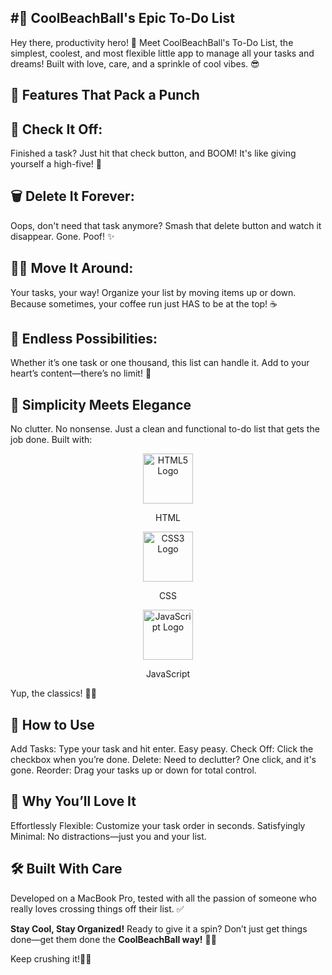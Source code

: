 #📝 CoolBeachBall's Epic To-Do List
-----------------------------------
Hey there, productivity hero! 🎉 Meet CoolBeachBall's To-Do List, the simplest, coolest, and most flexible little app to manage all your tasks and dreams! Built with love, care, and a sprinkle of cool vibes. 😎

🚀 Features That Pack a Punch
------------------------------

🌟 Check It Off:
---------------
Finished a task? Just hit that check button, and BOOM! It's like giving yourself a high-five! 🙌

🗑️ Delete It Forever:
--------------------
Oops, don't need that task anymore? Smash that delete button and watch it disappear. Gone. Poof! ✨

🔼🔽 Move It Around:
-------------------
Your tasks, your way! Organize your list by moving items up or down. Because sometimes, your coffee run just HAS to be at the top! ☕

📜 Endless Possibilities:
------------------------
Whether it’s one task or one thousand, this list can handle it. Add to your heart’s content—there’s no limit! 🎉

🎨 Simplicity Meets Elegance
----------------------------
No clutter. No nonsense. Just a clean and functional to-do list that gets the job done. Built with:


<div style="text-align: center;">
  <img src="https://cdn.jsdelivr.net/gh/devicons/devicon/icons/html5/html5-original.svg" alt="HTML5 Logo" style="width: 80px; height: auto;" />
  <p>HTML</p>
  <img src="https://cdn.jsdelivr.net/gh/devicons/devicon/icons/css3/css3-original.svg" alt="CSS3 Logo" style="width: 80px; height: auto;" />
  <p>CSS</p>
  <img src="https://cdn.jsdelivr.net/gh/devicons/devicon/icons/javascript/javascript-original.svg" alt="JavaScript Logo" style="width: 80px; height: auto;" />
  <p>JavaScript</p>
</div>

Yup, the classics! 🧙‍♂️

🌈 How to Use
-------------
Add Tasks: Type your task and hit enter. Easy peasy.
Check Off: Click the checkbox when you’re done.
Delete: Need to declutter? One click, and it's gone.
Reorder: Drag your tasks up or down for total control.

🤩 Why You’ll Love It
---------------------
Effortlessly Flexible: Customize your task order in seconds.
Satisfyingly Minimal: No distractions—just you and your list.

🛠️ Built With Care
------------------
Developed on a MacBook Pro, tested with all the passion of someone who really loves crossing things off their list. ✅

**Stay Cool, Stay Organized!**
Ready to give it a spin?
Don’t just get things done—get them done the **CoolBeachBall way!** 🌊🎾

Keep crushing it!🎩✨
